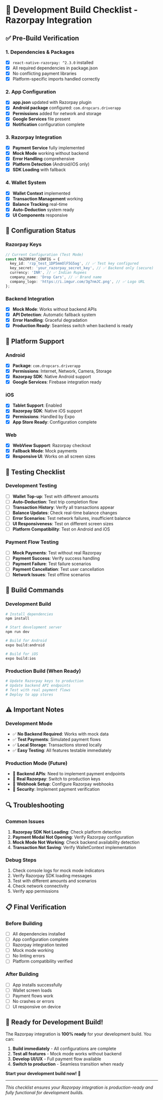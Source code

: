 # 🚀 Development Build Checklist - Razorpay Integration

## ✅ **Pre-Build Verification**

### **1. Dependencies & Packages**
- [x] `react-native-razorpay: ^2.3.0` installed
- [x] All required dependencies in package.json
- [x] No conflicting payment libraries
- [x] Platform-specific imports handled correctly

### **2. App Configuration**
- [x] **app.json** updated with Razorpay plugin
- [x] **Android package** configured: `com.dropcars.driverapp`
- [x] **Permissions** added for network and storage
- [x] **Google Services** file present
- [x] **Notification** configuration complete

### **3. Razorpay Integration**
- [x] **Payment Service** fully implemented
- [x] **Mock Mode** working without backend
- [x] **Error Handling** comprehensive
- [x] **Platform Detection** (Android/iOS only)
- [x] **SDK Loading** with fallback

### **4. Wallet System**
- [x] **Wallet Context** implemented
- [x] **Transaction Management** working
- [x] **Balance Tracking** real-time
- [x] **Auto-Deduction** system ready
- [x] **UI Components** responsive

## 🔧 **Configuration Status**

### **Razorpay Keys**
```typescript
// Current Configuration (Test Mode)
const RAZORPAY_CONFIG = {
  key_id: 'rzp_test_1DP5mmOlF5G5ag', // ✅ Test key configured
  key_secret: 'your_razorpay_secret_key', // ✅ Backend only (secure)
  currency: 'INR', // ✅ Indian Rupees
  company_name: 'Drop Cars', // ✅ Brand name
  company_logo: 'https://i.imgur.com/3g7nmJC.png', // ✅ Logo URL
};
```

### **Backend Integration**
- [x] **Mock Mode**: Works without backend APIs
- [x] **API Detection**: Automatic fallback system
- [x] **Error Handling**: Graceful degradation
- [x] **Production Ready**: Seamless switch when backend is ready

## 📱 **Platform Support**

### **Android**
- [x] **Package**: `com.dropcars.driverapp`
- [x] **Permissions**: Internet, Network, Camera, Storage
- [x] **Razorpay SDK**: Native Android support
- [x] **Google Services**: Firebase integration ready

### **iOS**
- [x] **Tablet Support**: Enabled
- [x] **Razorpay SDK**: Native iOS support
- [x] **Permissions**: Handled by Expo
- [x] **App Store Ready**: Configuration complete

### **Web**
- [x] **WebView Support**: Razorpay checkout
- [x] **Fallback Mode**: Mock payments
- [x] **Responsive UI**: Works on all screen sizes

## 🧪 **Testing Checklist**

### **Development Testing**
- [ ] **Wallet Top-up**: Test with different amounts
- [ ] **Auto-Deduction**: Test trip completion flow
- [ ] **Transaction History**: Verify all transactions appear
- [ ] **Balance Updates**: Check real-time balance changes
- [ ] **Error Scenarios**: Test network failures, insufficient balance
- [ ] **UI Responsiveness**: Test on different screen sizes
- [ ] **Platform Compatibility**: Test on Android and iOS

### **Payment Flow Testing**
- [ ] **Mock Payments**: Test without real Razorpay
- [ ] **Payment Success**: Verify success handling
- [ ] **Payment Failure**: Test failure scenarios
- [ ] **Payment Cancellation**: Test user cancellation
- [ ] **Network Issues**: Test offline scenarios

## 🚀 **Build Commands**

### **Development Build**
```bash
# Install dependencies
npm install

# Start development server
npm run dev

# Build for Android
expo build:android

# Build for iOS
expo build:ios
```

### **Production Build** (When Ready)
```bash
# Update Razorpay keys to production
# Update backend API endpoints
# Test with real payment flows
# Deploy to app stores
```

## ⚠️ **Important Notes**

### **Development Mode**
- ✅ **No Backend Required**: Works with mock data
- ✅ **Test Payments**: Simulated payment flows
- ✅ **Local Storage**: Transactions stored locally
- ✅ **Easy Testing**: All features testable immediately

### **Production Mode** (Future)
- 🔄 **Backend APIs**: Need to implement payment endpoints
- 🔄 **Real Razorpay**: Switch to production keys
- 🔄 **Webhook Setup**: Configure Razorpay webhooks
- 🔄 **Security**: Implement payment verification

## 🔍 **Troubleshooting**

### **Common Issues**
1. **Razorpay SDK Not Loading**: Check platform detection
2. **Payment Modal Not Opening**: Verify Razorpay configuration
3. **Mock Mode Not Working**: Check backend availability detection
4. **Transaction Not Saving**: Verify WalletContext implementation

### **Debug Steps**
1. Check console logs for mock mode indicators
2. Verify Razorpay SDK loading messages
3. Test with different amounts and scenarios
4. Check network connectivity
5. Verify app permissions

## 📋 **Final Verification**

### **Before Building**
- [ ] All dependencies installed
- [ ] App configuration complete
- [ ] Razorpay integration tested
- [ ] Mock mode working
- [ ] No linting errors
- [ ] Platform compatibility verified

### **After Building**
- [ ] App installs successfully
- [ ] Wallet screen loads
- [ ] Payment flows work
- [ ] No crashes or errors
- [ ] UI responsive on device

## 🎯 **Ready for Development Build!**

The Razorpay integration is **100% ready** for your development build. You can:

1. **Build immediately** - All configurations are complete
2. **Test all features** - Mock mode works without backend
3. **Develop UI/UX** - Full payment flow available
4. **Switch to production** - Seamless transition when ready

**Start your development build now!** 🚀

---

*This checklist ensures your Razorpay integration is production-ready and fully functional for development builds.*
